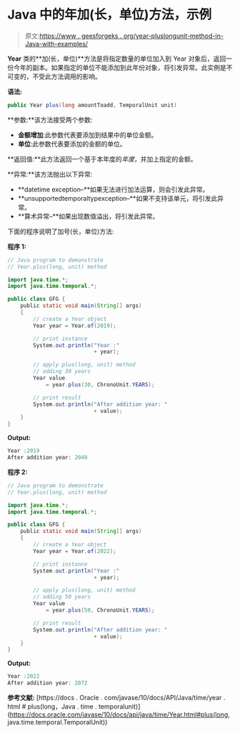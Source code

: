 # Java 中的年加(长，单位)方法，示例

> 原文:[https://www . geesforgeks . org/year-pluslongunit-method-in-Java-with-examples/](https://www.geeksforgeeks.org/year-pluslongunit-method-in-java-with-examples/)

**Year** 类的**加(长，单位)**方法是将指定数量的单位加入到 Year 对象后，返回一份今年的副本。如果指定的单位不能添加到此年份对象，将引发异常。此实例是不可变的，不受此方法调用的影响。

**语法:**

```java
public Year plus(long amountToadd, TemporalUnit unit)

```

**参数:**该方法接受两个参数:

*   **金额增加**:此参数代表要添加到结果中的单位金额。
*   **单位**:此参数代表要添加的金额的单位。

**返回值:**此方法返回一个基于本年度的*年度*，并加上指定的金额。

**异常:**该方法抛出以下异常:

*   **datetime exception–**如果无法进行加法运算，则会引发此异常。
*   **unsupportedtemporaltypexception–**如果不支持该单元，将引发此异常。
*   **算术异常–**如果出现数值溢出，将引发此异常。

下面的程序说明了加号(长，单位)方法:

**程序 1:**

```java
// Java program to demonstrate
// Year.plus(long, unit) method

import java.time.*;
import java.time.temporal.*;

public class GFG {
    public static void main(String[] args)
    {
        // create a Year object
        Year year = Year.of(2019);

        // print instance
        System.out.println("Year :"
                           + year);

        // apply plus(long, unit) method
        // adding 30 years
        Year value
            = year.plus(30, ChronoUnit.YEARS);

        // print result
        System.out.println("After addition year: "
                           + value);
    }
}
```

**Output:**

```java
Year :2019
After addition year: 2049

```

**程序 2:**

```java
// Java program to demonstrate
// Year.plus(long, unit) method

import java.time.*;
import java.time.temporal.*;

public class GFG {
    public static void main(String[] args)
    {
        // create a Year object
        Year year = Year.of(2022);

        // print instance
        System.out.println("Year :"
                           + year);

        // apply plus(long, unit) method
        // adding 50 years
        Year value
            = year.plus(50, ChronoUnit.YEARS);

        // print result
        System.out.println("After addition year: "
                           + value);
    }
}
```

**Output:**

```java
Year :2022
After addition year: 2072

```

**参考文献:**
[https://docs . Oracle . com/javase/10/docs/API/Java/time/year . html # plus(long，Java . time . temporalunit)](https://docs.oracle.com/javase/10/docs/api/java/time/Year.html#plus(long, java.time.temporal.TemporalUnit))